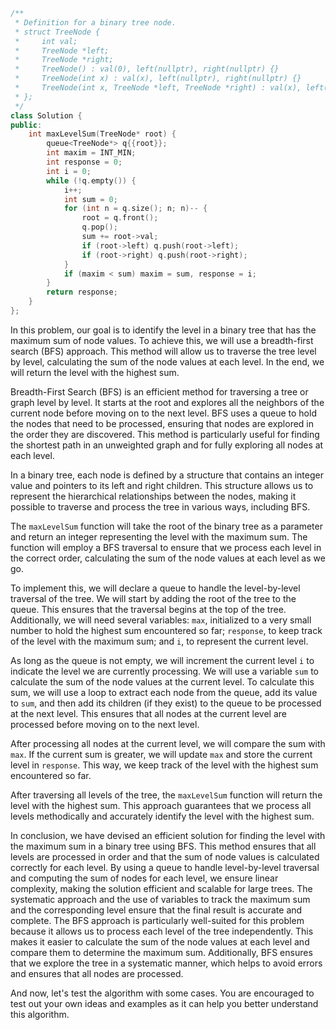 ```cpp
/**
 * Definition for a binary tree node.
 * struct TreeNode {
 *     int val;
 *     TreeNode *left;
 *     TreeNode *right;
 *     TreeNode() : val(0), left(nullptr), right(nullptr) {}
 *     TreeNode(int x) : val(x), left(nullptr), right(nullptr) {}
 *     TreeNode(int x, TreeNode *left, TreeNode *right) : val(x), left(left), right(right) {}
 * };
 */
class Solution {
public:
    int maxLevelSum(TreeNode* root) {
        queue<TreeNode*> q{{root}};
        int maxim = INT_MIN;
        int response = 0;
        int i = 0;
        while (!q.empty()) {
            i++;
            int sum = 0;
            for (int n = q.size(); n; n)-- {
                root = q.front();
                q.pop();
                sum += root->val;
                if (root->left) q.push(root->left);
                if (root->right) q.push(root->right);
            }
            if (maxim < sum) maxim = sum, response = i;
        }
        return response;
    }
};
```
In this problem, our goal is to identify the level in a binary tree that has the maximum sum of node values. To achieve this, we will use a breadth-first search (BFS) approach. This method will allow us to traverse the tree level by level, calculating the sum of the node values at each level. In the end, we will return the level with the highest sum.

Breadth-First Search (BFS) is an efficient method for traversing a tree or graph level by level. It starts at the root and explores all the neighbors of the current node before moving on to the next level. BFS uses a queue to hold the nodes that need to be processed, ensuring that nodes are explored in the order they are discovered. This method is particularly useful for finding the shortest path in an unweighted graph and for fully exploring all nodes at each level.

In a binary tree, each node is defined by a structure that contains an integer value and pointers to its left and right children. This structure allows us to represent the hierarchical relationships between the nodes, making it possible to traverse and process the tree in various ways, including BFS.

The `maxLevelSum` function will take the root of the binary tree as a parameter and return an integer representing the level with the maximum sum. The function will employ a BFS traversal to ensure that we process each level in the correct order, calculating the sum of the node values at each level as we go.

To implement this, we will declare a queue to handle the level-by-level traversal of the tree. We will start by adding the root of the tree to the queue. This ensures that the traversal begins at the top of the tree. Additionally, we will need several variables: `max`, initialized to a very small number to hold the highest sum encountered so far; `response`, to keep track of the level with the maximum sum; and `i`, to represent the current level.

As long as the queue is not empty, we will increment the current level `i` to indicate the level we are currently processing. We will use a variable `sum` to calculate the sum of the node values at the current level. To calculate this sum, we will use a loop to extract each node from the queue, add its value to `sum`, and then add its children (if they exist) to the queue to be processed at the next level. This ensures that all nodes at the current level are processed before moving on to the next level.

After processing all nodes at the current level, we will compare the sum with `max`. If the current sum is greater, we will update `max` and store the current level in `response`. This way, we keep track of the level with the highest sum encountered so far.

After traversing all levels of the tree, the `maxLevelSum` function will return the level with the highest sum. This approach guarantees that we process all levels methodically and accurately identify the level with the highest sum.

In conclusion, we have devised an efficient solution for finding the level with the maximum sum in a binary tree using BFS. This method ensures that all levels are processed in order and that the sum of node values is calculated correctly for each level. By using a queue to handle level-by-level traversal and computing the sum of nodes for each level, we ensure linear complexity, making the solution efficient and scalable for large trees. The systematic approach and the use of variables to track the maximum sum and the corresponding level ensure that the final result is accurate and complete.
The BFS approach is particularly well-suited for this problem because it allows us to process each level of the tree independently. This makes it easier to calculate the sum of the node values at each level and compare them to determine the maximum sum. Additionally, BFS ensures that we explore the tree in a systematic manner, which helps to avoid errors and ensures that all nodes are processed.

And now, let's test the algorithm with some cases. You are encouraged to test out your own ideas and examples as it can help you better understand this algorithm.